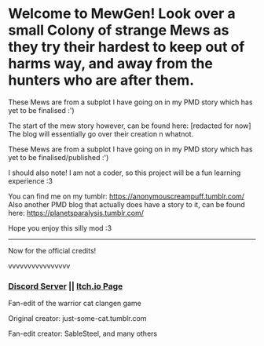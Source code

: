 # Welcome to MewGen! Look over a small Colony of strange Mews as they try their hardest to keep out of harms way, and away from the hunters who are after them.


These Mews are from a subplot I have going on in my PMD story which has yet to be finalised :')

The start of the mew story however, can be found here: [redacted for now]
The blog will essentially go over their creation n whatnot.

These Mews are from a subplot I have going on in my PMD story which has yet to be finalised/published :')

I should also note! I am not a coder, so this project will be a fun learning experience :3

You can find me on my tumblr: https://anonymouscreampuff.tumblr.com/
Also another PMD blog that actually does have a story to it, can be found here: https://planetsparalysis.tumblr.com/

Hope you enjoy this silly mod :3

-------------------------------------

Now for the official credits!

vvvvvvvvvvvvvvvv

### [Discord Server](https://discord.gg/rnFQqyPZ7K) || [Itch.io Page](https://sablesteel.itch.io/clan-gen-fan-edit)

Fan-edit of the warrior cat clangen game

Original creator: just-some-cat.tumblr.com

Fan-edit creator: SableSteel, and many others
